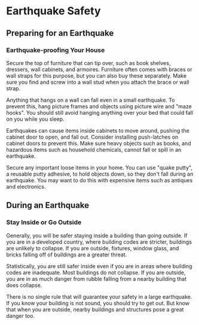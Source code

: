 # Earthquake Safety

## Preparing for an Earthquake
### Earthquake-proofing Your House
Secure the top of furniture that can tip over, such as book shelves, dressers, wall cabinets, and armoires. Furniture often comes with braces or wall straps for this purpose, but you can also buy these separately. Make sure you find and screw into a wall stud when you attach the brace or wall strap.

Anything that hangs on a wall can fall even in a small earthquake. To prevent this, hang picture frames and objects using picture wire and "maze hooks". You should still avoid hanging anything over your bed that could fall on you while you sleep.

Earthquakes can cause items inside cabinets to move around, pushing the cabinet door to open, and fall out. Consider installing push-latches on cabinet doors to prevent this. Make sure heavy objects such as books, and hazardous items such as household chemicals, cannot fall or spill in an earthquake.

Secure any important loose items in your home. You can use "quake putty", a reusable putty adhesive, to hold objects down, so they don't fall during an earthquake. You may want to do this with expensive items such as antiques and electronics.



## During an Earthquake

### Stay Inside or Go Outside
Generally, you will be safer staying inside a building than going outside. If you are in a developed country, where building codes are stricter, buildings are unlikely to collapse. If you are outside, fixtures, window glass, and bricks falling off of buildings are a greater threat.

Statistically, you are still safer inside even if you are in areas where building codes are inadequate. Most buildings do not collapse. If you are outside, you are in as much danger from rubble falling from a nearby building that does collapse.

There is no single rule that will guarantee your safety in a large earthquake. If you know your building is not sound, you should try to get out. But know that when you are outside, nearby buildings and structures pose a great danger too.